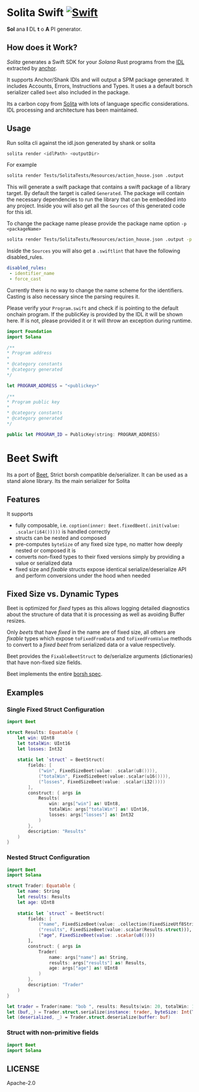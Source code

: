 # Solita Swift [![Swift](https://github.com/metaplex-foundation/solita-swift/actions/workflows/swift.yml/badge.svg)](https://github.com/metaplex-foundation/solita-swift/actions/workflows/swift.yml)

**Sol** ana **I** DL **t** o **A** PI generator.

## How does it Work?

_Solita_ generates a Swift SDK for your _Solana_ Rust programs from the [IDL](https://en.wikipedia.org/wiki/Interface_description_language) extracted by
[anchor](https://github.com/project-serum/anchor).

It supports Anchor/Shank IDls and will output a SPM package generated. It includes Accounts, Errors, Instructions and Types. It uses a a default borsch serializer called `beet` also included in the package.

Its a carbon copy from [Solita](https://github.com/metaplex-foundation/solita) with lots of language specific considerations. IDL processing and architecture has been maintained.

## Usage

Run solita cli against the idl.json generated by shank or solita

```sh
solita render <idlPath> <outputDir>
```
For example 

```sh
solita render Tests/SolitaTests/Resources/action_house.json .output
```

This will generate a swift package that contains a swift package of a library target. By default the target is called `Generated`. The package will contain the necessary dependencies to run the library that can be embedded into any project. Inside you will also get all the `Sources` of this generated code for this idl. 

To change the package name please provide the package name option `-p <packageName>`

```sh
solita render Tests/SolitaTests/Resources/action_house.json .output -p ActionHouse
```

Inside the `Sources` you will also get a `.swiftlint` that have the following disabled_rules. 

```yaml
disabled_rules:
 - identifier_name
 - force_cast
```

Currently there is no way to change the name scheme for the identifiers. Casting is also necessary since the parsing requires it.

Please verify your `Program.swift` and check if is pointing to the default onchain program. If the publicKey is provided by the IDL it will be shown here. If is not, please provided it or it will throw an exception during runtime.

```swift
import Foundation
import Solana

/**
* Program address
*
* @category constants
* @category generated
*/

let PROGRAM_ADDRESS = "<publickey>"

/**
* Program public key
*
* @category constants
* @category generated
*/

public let PROGRAM_ID = PublicKey(string: PROGRAM_ADDRESS)
```
# Beet Swift

Its a port of [Beet](https://github.com/metaplex-foundation/beet/tree/master/beet#features), Strict borsh compatible de/serializer. It can be used as a stand alone library. Its the main serializer for Solita

## Features

It supports 

- fully composable, i.e. `coption(inner: Beet.fixedBeet(.init(value: .scalar(i64()))))` is handled correctly
- structs can be nested and composed
- pre-computes `byteSize` of any fixed size type, no matter how deeply nested or composed it is
- converts non-fixed types to their fixed versions simply by providing a value or serialized
  data
- fixed size and _fixable_ structs expose identical serialize/deserialize API and perform
  conversions under the hood when needed

## Fixed Size vs. Dynamic Types 

Beet is optimized for _fixed_ types as this allows logging detailed diagnostics about the
structure of data that it is processing as well as avoiding Buffer resizes.

Only _beets_ that have _fixed_ in the name are of fixed size, all others are _fixable_ types
which expose `toFixedFromData` and `toFixedFromValue` methods to convert to a _fixed beet_ from
serialized data or a value respectively.

Beet provides the `FixableBeetStruct` to de/serialize arguments (dictionaries) that have non-fixed size fields. 

Beet implements the entire [borsh spec](https://borsh.io/). 

## Examples

### Single Fixed Struct Configuration
```swift
import Beet

struct Results: Equatable {
    let win: UInt8
    let totalWin: UInt16
    let losses: Int32
    
    static let `struct` = BeetStruct(
        fields: [
            ("win", FixedSizeBeet(value: .scalar(u8()))),
            ("totalWin", FixedSizeBeet(value:.scalar(u16()))),
            ("losses", FixedSizeBeet(value: .scalar(i32())))
        ],
        construct: { args in
            Results(
                win: args["win"] as! UInt8,
                totalWin: args["totalWin"] as! UInt16,
                losses: args["losses"] as! Int32
            )
        },
        description: "Results"
    )
}
```

### Nested Struct Configuration
```swift
import Beet
import Solana

struct Trader: Equatable {
    let name: String
    let results: Results
    let age: UInt8
    
    static let `struct` = BeetStruct(
        fields: [
            ("name", FixedSizeBeet(value: .collection(FixedSizeUtf8String(stringByteLength: 4)))),
            ("results", FixedSizeBeet(value:.scalar(Results.struct))),
            ("age", FixedSizeBeet(value: .scalar(u8())))
        ],
        construct: { args in
            Trader(
                name: args["name"] as! String,
                results: args["results"] as! Results,
                age: args["age"] as! UInt8
            )
        },
        description: "Trader"
    )
}

let trader = Trader(name: "bob ", results: Results(win: 20, totalWin: 1200, losses: -455), age: 22)
let (buf,_) = Trader.struct.serialize(instance: trader, byteSize: Int(Trader.struct.byteSize))
let (deserialized, _) = Trader.struct.deserialize(buffer: buf)
```

### Struct with non-primitive fields
```swift
import Beet
import Solana

```
## LICENSE

Apache-2.0
